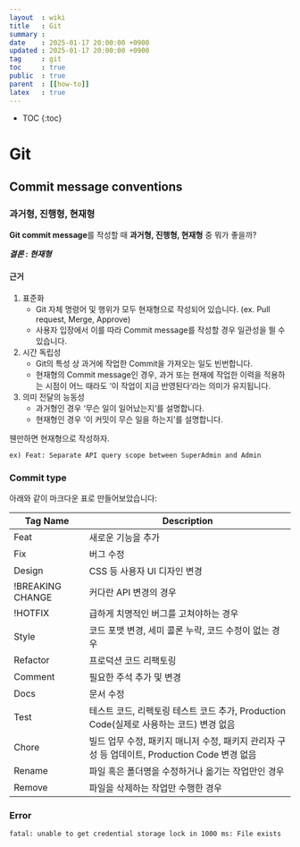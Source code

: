 ```yaml
---
layout  : wiki
title   : Git
summary :
date    : 2025-01-17 20:00:00 +0900
updated : 2025-01-17 20:00:00 +0900
tag     : git
toc     : true
public  : true
parent  : [[how-to]]
latex   : true
---
```

* TOC
{:toc}

# Git

## Commit message conventions

### 과거형, 진행형, 현재형

**Git commit message**를 작성할 때 **과거형, 진행형, 현재형** 중 뭐가 좋을까?

_**결론 : 현재형**_

#### 근거

1. 표준화
    - Git 자체 명령어 및 행위가 모두 현재형으로 작성되어 있습니다. (ex. Pull request, Merge, Approve)
    - 사용자 입장에서 이를 따라 Commit message를 작성할 경우 일관성을 띌 수 있습니다.
2. 시간 독립성
    - Git의 특성 상 과거에 작업한 Commit을 가져오는 일도 빈번합니다.
    - 현재형의 Commit message인 경우, 과거 또는 현재에 작업한 이력을 적용하는 시점이 어느 때라도 ‘이 작업이 지금 반영된다‘라는 의미가 유지됩니다.
3. 의미 전달의 능동성
    - 과거형인 경우 ‘무슨 일이 일어났는지‘를 설명합니다.
    - 현재형인 경우 ‘이 커밋이 무슨 일을 하는지’를 설명합니다.


웬만하면 현재형으로 작성하자.
```
ex) Feat: Separate API query scope between SuperAdmin and Admin
```

### Commit type


아래와 같이 마크다운 표로 만들어보았습니다:

| Tag Name | Description |
|----------|-------------|
| Feat | 새로운 기능을 추가 |
| Fix | 버그 수정 |
| Design | CSS 등 사용자 UI 디자인 변경 |
| !BREAKING CHANGE | 커다란 API 변경의 경우 |
| !HOTFIX | 급하게 치명적인 버그를 고쳐야하는 경우 |
| Style | 코드 포맷 변경, 세미 콜론 누락, 코드 수정이 없는 경우 |
| Refactor | 프로덕션 코드 리팩토링 |
| Comment | 필요한 주석 추가 및 변경 |
| Docs | 문서 수정 |
| Test | 테스트 코드, 리펙토링 테스트 코드 추가, Production Code(실제로 사용하는 코드) 변경 없음 |
| Chore | 빌드 업무 수정, 패키지 매니저 수정, 패키지 관리자 구성 등 업데이트, Production Code 변경 없음 |
| Rename | 파일 혹은 폴더명을 수정하거나 옮기는 작업만인 경우 |
| Remove | 파일을 삭제하는 작업만 수행한 경우 |

### Error

```shell
fatal: unable to get credential storage lock in 1000 ms: File exists
```
